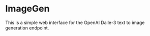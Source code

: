 # ImageGen

This is a simple web interface for the OpenAI Dalle-3 text to image generation endpoint.